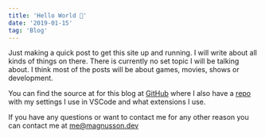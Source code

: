 ```yaml
---
title: 'Hello World 👋'
date: '2019-01-15'
tag: 'Blog'
---
```


Just making a quick post to get this site up and running. I will write about all kinds of things on there. There is currently no set topic I will be talking about.
I think most of the posts will be about games, movies, shows or development.

You can find the source at for this blog at <a href="https://github.com/magnusson/magnusson.github.io" target="_blank" rel="noreferrer">GitHub</a> where I also have a <a href="https://github.com/magnusson/dotfiles" target="_blank" rel="noreferrer">repo</a> with my settings I use in VSCode and what extensions I use.

If you have any questions or want to contact me for any other reason you can contact me at <a href="mailto:me@magnusson.dev">me@magnusson.dev</a>
